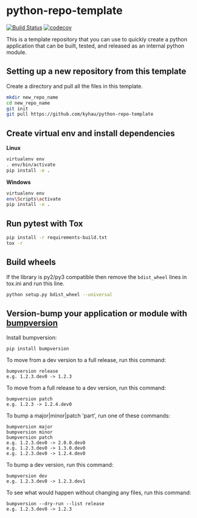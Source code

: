 # python-repo-template

[![Build Status](https://travis-ci.org/kyhau/python-repo-template.svg?branch=master)](https://travis-ci.org/kyhau/python-repo-template)
[![codecov](https://codecov.io/gh/kyhau/python-repo-template/branch/master/graph/badge.svg)](https://codecov.io/gh/kyhau/python-repo-template)

This is a template repository that you can use to quickly create a python application that can be built, tested, and
released as an internal python module.

## Setting up a new repository from this template

Create a directory and pull all the files in this template.

```bash
mkdir new_repo_name
cd new_repo_name
git init
git pull https://github.com/kyhau/python-repo-template
```

## Create virtual env and install dependencies 

**Linux**

```bash
virtualenv env
. env/bin/activate
pip install -e .
```

**Windows**
```bash
virtualenv env
env\Scripts\activate
pip install -e .
```

## Run pytest with Tox

```bash
pip install -r requirements-build.txt
tox -r
```

## Build wheels

If the library is py2/py3 compatible then remove the `bdist_wheel` lines in tox.ini and run this line.

```bash
python setup.py bdist_wheel --universal
```


## Version-bump your application or module with [bumpversion](https://github.com/peritus/bumpversion)

Install bumpversion:

    pip install bumpversion

To move from a dev version to a full release, run this command:

    bumpversion release
    e.g. 1.2.3.dev0 -> 1.2.3

To move from a full release to a dev version, run this command:

    bumpversion patch
    e.g. 1.2.3 -> 1.2.4.dev0

To bump a major|minor|patch 'part', run one of these commands:

    bumpversion major
    bumpversion minor
    bumpversion patch
    e.g. 1.2.3.dev0 -> 2.0.0.dev0
    e.g. 1.2.3.dev0 -> 1.3.0.dev0
    e.g. 1.2.3.dev0 -> 1.2.4.dev0

To bump a dev version, run this command:

    bumpversion dev
    e.g. 1.2.3.dev0 -> 1.2.3.dev1

To see what would happen without changing any files, run this command:

    bumpversion --dry-run --list release
    e.g. 1.2.3.dev0 -> 1.2.3
